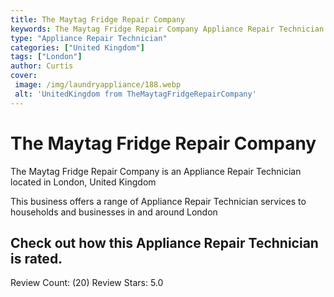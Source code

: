 ```yaml
---
title: The Maytag Fridge Repair Company
keywords: The Maytag Fridge Repair Company Appliance Repair Technician London United Kingdom 
type: "Appliance Repair Technician"
categories: ["United Kingdom"]
tags: ["London"]
author: Curtis
cover:
 image: /img/laundryappliance/188.webp
 alt: 'UnitedKingdom from TheMaytagFridgeRepairCompany'
---
```


# The Maytag Fridge Repair Company
The Maytag Fridge Repair Company is an Appliance Repair Technician located in London, United Kingdom

This business offers a range of Appliance Repair Technician services to households and businesses in and around London

## Check out how this Appliance Repair Technician is rated.
Review Count: (20)
Review Stars: 5.0
